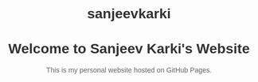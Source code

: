 # sanjeevkarki
<!DOCTYPE html>
<html lang="en">
<head>
  <meta charset="UTF-8">
  <meta name="viewport" content="width=device-width, initial-scale=1.0">
  <title>Sanjeev Karki's Personal Website</title>
  <style>
    body { font-family: Arial, sans-serif; text-align: center; padding: 50px; }
    h1 { color: #333; }
    p { color: #666; }
  </style>
</head>
<body>
  <h1>Welcome to Sanjeev Karki's Website</h1>
  <p>This is my personal website hosted on GitHub Pages.</p>
</body>
</html>
